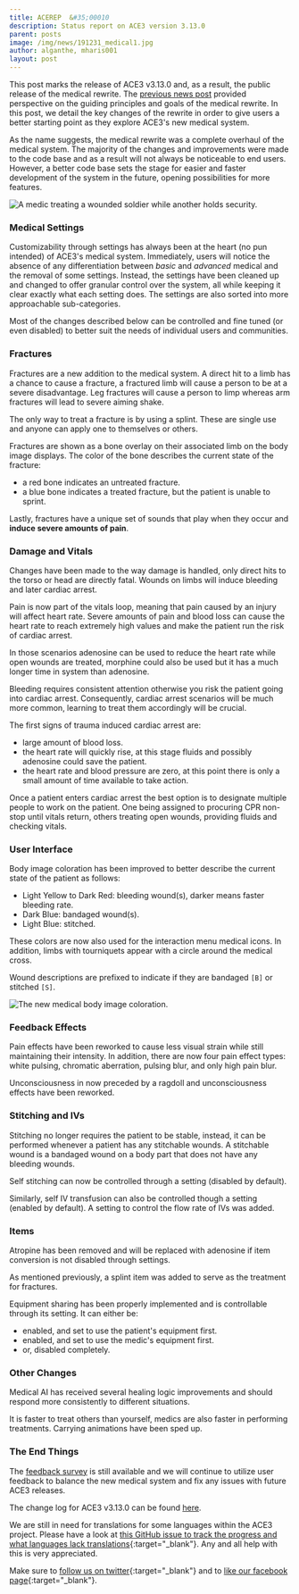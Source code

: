 ```yaml
---
title: ACEREP  &#35;00010
description: Status report on ACE3 version 3.13.0
parent: posts
image: /img/news/191231_medical1.jpg
author: alganthe, mharis001
layout: post
---
```


This post marks the release of ACE3 v3.13.0 and, as a result, the public release of the medical rewrite. The [previous news post]({{site.baseUrl}}/2019/12/18/medical-rewrite.html) provided perspective on the guiding principles and goals of the medical rewrite. In this post, we detail the key changes of the rewrite in order to give users a better starting point as they explore ACE3's new medical system.

<!--more-->

As the name suggests, the medical rewrite was a complete overhaul of the medical system. The majority of the changes and improvements were made to the code base and as a result will not always be noticeable to end users. However, a better code base sets the stage for easier and faster development of the system in the future, opening possibilities for more features.

<div class="row">
    <div class="small-12 columns">
        <img src="{{site.baseUrl}}/img/news/191231_medical1.jpg" alt="A medic treating a wounded soldier while another holds security."/>
    </div>
</div>

### Medical Settings

Customizability through settings has always been at the heart (no pun intended) of ACE3's medical system. Immediately, users will notice the absence of any differentiation between _basic_ and _advanced_ medical and the removal of some settings. Instead, the settings have been cleaned up and changed to offer granular control over the system, all while keeping it clear exactly what each setting does. The settings are also sorted into more approachable sub-categories.

Most of the changes described below can be controlled and fine tuned (or even disabled) to better suit the needs of individual users and communities.

### Fractures

Fractures are a new addition to the medical system. A direct hit to a limb has a chance to cause a fracture, a fractured limb will cause a person to be at a severe disadvantage. Leg fractures will cause a person to limp whereas arm fractures will lead to severe aiming shake.

The only way to treat a fracture is by using a splint. These are single use and anyone can apply one to themselves or others.

Fractures are shown as a bone overlay on their associated limb on the body image displays. The color of the bone describes the current state of the fracture:

- a red bone indicates an untreated fracture.
- a blue bone indicates a treated fracture, but the patient is unable to sprint.

Lastly, fractures have a unique set of sounds that play when they occur and **induce severe amounts of pain**.

### Damage and Vitals

Changes have been made to the way damage is handled, only direct hits to the torso or head are directly fatal. Wounds on limbs will induce bleeding and later cardiac arrest.

Pain is now part of the vitals loop, meaning that pain caused by an injury will affect heart rate. Severe amounts of pain and blood loss can cause the heart rate to reach extremely high values and make the patient run the risk of cardiac arrest.

In those scenarios adenosine can be used to reduce the heart rate while open wounds are treated, morphine could also be used but it has a much longer time in system than adenosine.

Bleeding requires consistent attention otherwise you risk the patient going into cardiac arrest. Consequently, cardiac arrest scenarios will be much more common, learning to treat them accordingly will be crucial.

The first signs of trauma induced cardiac arrest are:

- large amount of blood loss.
- the heart rate will quickly rise, at this stage fluids and possibly adenosine could save the patient.
- the heart rate and blood pressure are zero, at this point there is only a small amount of time available to take action.

Once a patient enters cardiac arrest the best option is to designate multiple people to work on the patient. One being assigned to procuring CPR non-stop until vitals return, others treating open wounds, providing fluids and checking vitals.

### User Interface

Body image coloration has been improved to better describe the current state of the patient as follows:

- Light Yellow to Dark Red: bleeding wound(s), darker means faster bleeding rate.
- Dark Blue: bandaged wound(s).
- Light Blue: stitched.

These colors are now also used for the interaction menu medical icons. In addition, limbs with tourniquets appear with a circle around the medical cross.

Wound descriptions are prefixed to indicate if they are bandaged `[B]` or stitched `[S]`.

<div class="row">
    <div class="small-12 columns">
        <img src="{{site.baseUrl}}/img/news/191231_medical2.jpg" alt="The new medical body image coloration."/>
    </div>
</div>

### Feedback Effects

Pain effects have been reworked to cause less visual strain while still maintaining their intensity. In addition, there are now four pain effect types: white pulsing, chromatic aberration, pulsing blur, and only high pain blur.

Unconsciousness in now preceded by a ragdoll and unconsciousness effects have been reworked.

### Stitching and IVs

Stitching no longer requires the patient to be stable, instead, it can be performed whenever a patient has any stitchable wounds. A stitchable wound is a bandaged wound on a body part that does not have any bleeding wounds.

Self stitching can now be controlled through a setting (disabled by default).

Similarly, self IV transfusion can also be controlled though a setting (enabled by default). A setting to control the flow rate of IVs was added.

### Items

Atropine has been removed and will be replaced with adenosine if item conversion is not disabled through settings.

As mentioned previously, a splint item was added to serve as the treatment for fractures.

Equipment sharing has been properly implemented and is controllable through its setting. It can either be:

- enabled, and set to use the patient's equipment first.
- enabled, and set to use the medic's equipment first.
- or, disabled completely.

### Other Changes

Medical AI has received several healing logic improvements and should respond more consistently to different situations.

It is faster to treat others than yourself, medics are also faster in performing treatments. Carrying animations have been sped up.

### The End Things

The [feedback survey](https://forms.gle/5pKeXMJ5hfZYjuxZ6) is still available and we will continue to utilize user feedback to balance the new medical system and fix any issues with future ACE3 releases.

The change log for ACE3 v3.13.0 can be found [here](https://github.com/acemod/ACE3/releases/v3.13.0).

We are still in need for translations for some languages within the ACE3 project. Please have a look at [this GitHub issue to track the progress and what languages lack translations](https://github.com/acemod/ACE3/issues/367){:target="_blank"}. Any and all help with this is very appreciated.

Make sure to [follow us on twitter](https://twitter.com/intent/follow?screen_name=ace3mod&tw_p=followbutton){:target="_blank"} and to [like our facebook page](https://www.facebook.com/ACE3Mod/){:target="_blank"}.
